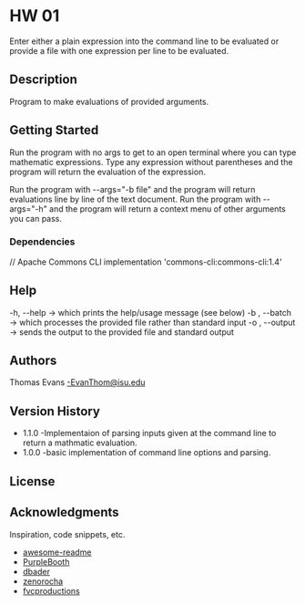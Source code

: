 # HW 01

Enter either a plain expression into the command line to be evaluated or provide a file with one expression per line to be evaluated.

## Description
Program to make evaluations of provided arguments.

## Getting Started
Run the program with no args to get to an open terminal where you can type mathematic expressions.
Type any expression without parentheses and the program will return the evaluation of the expression.

Run the program with --args="-b file" and the program will return evaluations line by line of the text document.
Run the program with --args="-h" and the program will return a context menu of other arguments you can pass.

### Dependencies

 // Apache Commons CLI
 implementation 'commons-cli:commons-cli:1.4'

## Help

-h, --help -> which prints the help/usage message (see below)
-b <file>, --batch <file> -> which processes the provided file rather than standard input
-o <file>, --output <file> -> sends the output to the provided file and standard output

## Authors

Thomas Evans
-EvanThom@isu.edu

## Version History

* 1.1.0
-Implementaion of parsing inputs given at the command line to return a mathmatic evaluation.
* 1.0.0 
-basic implementation of command line options and parsing.

## License

## Acknowledgments

Inspiration, code snippets, etc.
* [awesome-readme](https://github.com/matiassingers/awesome-readme)
* [PurpleBooth](https://gist.github.com/PurpleBooth/109311bb0361f32d87a2)
* [dbader](https://github.com/dbader/readme-template)
* [zenorocha](https://gist.github.com/zenorocha/4526327)
* [fvcproductions](https://gist.github.com/fvcproductions/1bfc2d4aecb01a834b46)

